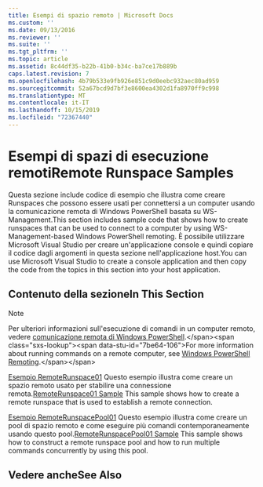 ```yaml
---
title: Esempi di spazio remoto | Microsoft Docs
ms.custom: ''
ms.date: 09/13/2016
ms.reviewer: ''
ms.suite: ''
ms.tgt_pltfrm: ''
ms.topic: article
ms.assetid: 8c44df35-b22b-41b0-b34c-ba7ce17b889b
caps.latest.revision: 7
ms.openlocfilehash: 4b79b533e9fb926e851c9d0eebc932aec80ad959
ms.sourcegitcommit: 52a67bcd9d7bf3e8600ea4302d1fa8970ff9c998
ms.translationtype: MT
ms.contentlocale: it-IT
ms.lasthandoff: 10/15/2019
ms.locfileid: "72367440"
---
```

# <a name="remote-runspace-samples"></a><span data-ttu-id="7be64-102">Esempi di spazi di esecuzione remoti</span><span class="sxs-lookup"><span data-stu-id="7be64-102">Remote Runspace Samples</span></span>

<span data-ttu-id="7be64-103">Questa sezione include codice di esempio che illustra come creare Runspaces che possono essere usati per connettersi a un computer usando la comunicazione remota di Windows PowerShell basata su WS-Management.</span><span class="sxs-lookup"><span data-stu-id="7be64-103">This section includes sample code that shows how to create runspaces that can be used to connect to a computer by using WS-Management-based Windows PowerShell remoting.</span></span> <span data-ttu-id="7be64-104">È possibile utilizzare Microsoft Visual Studio per creare un'applicazione console e quindi copiare il codice dagli argomenti in questa sezione nell'applicazione host.</span><span class="sxs-lookup"><span data-stu-id="7be64-104">You can use Microsoft Visual Studio to create a console application and then copy the code from the topics in this section into your host application.</span></span>

## <a name="in-this-section"></a><span data-ttu-id="7be64-105">Contenuto della sezione</span><span class="sxs-lookup"><span data-stu-id="7be64-105">In This Section</span></span>

> [!NOTE]
> <span data-ttu-id="7be64-106">Per ulteriori informazioni sull'esecuzione di comandi in un computer remoto, vedere [comunicazione remota di Windows PowerShell](https://msdn.microsoft.com/en-us/library/ee706563(v=vs.85).aspx).</span><span class="sxs-lookup"><span data-stu-id="7be64-106">For more information about running commands on a remote computer, see [Windows PowerShell Remoting](https://msdn.microsoft.com/en-us/library/ee706563(v=vs.85).aspx).</span></span>

 <span data-ttu-id="7be64-107">[Esempio RemoteRunspace01](./remoterunspace01-sample.md) Questo esempio illustra come creare un spazio remoto usato per stabilire una connessione remota.</span><span class="sxs-lookup"><span data-stu-id="7be64-107">[RemoteRunspace01 Sample](./remoterunspace01-sample.md) This sample shows how to create a remote runspace that is used to establish a remote connection.</span></span>

 <span data-ttu-id="7be64-108">[Esempio RemoteRunspacePool01](./remoterunspacepool01-sample.md) Questo esempio illustra come creare un pool di spazio remoto e come eseguire più comandi contemporaneamente usando questo pool.</span><span class="sxs-lookup"><span data-stu-id="7be64-108">[RemoteRunspacePool01 Sample](./remoterunspacepool01-sample.md) This sample shows how to construct a remote runspace pool and how to run multiple commands concurrently by using this pool.</span></span>

## <a name="see-also"></a><span data-ttu-id="7be64-109">Vedere anche</span><span class="sxs-lookup"><span data-stu-id="7be64-109">See Also</span></span>
